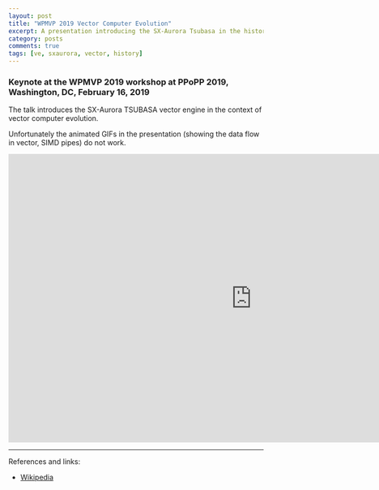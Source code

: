 ```yaml
---
layout: post
title: "WPMVP 2019 Vector Computer Evolution"
excerpt: A presentation introducing the SX-Aurora Tsubasa in the historical context of vector computers.
category: posts
comments: true
tags: [ve, sxaurora, vector, history]
---
```


### Keynote at the WPMVP 2019 workshop at PPoPP 2019, Washington, DC, February 16, 2019

The talk introduces the SX-Aurora TSUBASA vector engine in the context
of vector computer evolution.

Unfortunately the animated GIFs in the presentation (showing the data flow in vector, SIMD pipes) do not work.

<iframe src="https://docs.google.com/presentation/d/e/2PACX-1vRV2Uh4uAacrP-sFUkP-2Bdm8MEjlOJwh-97ommLPt1DlSY9z0x5_PxIYYZJ_4d5TnZKgs2r3cfSJsI/embed?start=false&loop=false&delayms=30000" frameborder="0" width="960" height="569" allowfullscreen="true" mozallowfullscreen="true" webkitallowfullscreen="true"></iframe>

---

References and links:

* [Wikipedia](https://en.wikipedia.org/wiki/SX-Aurora_TSUBASA)
